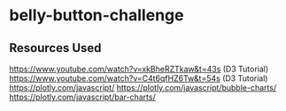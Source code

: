 # belly-button-challenge

## Resources Used
https://www.youtube.com/watch?v=xkBheRZTkaw&t=43s (D3 Tutorial)
https://www.youtube.com/watch?v=C4t6qfHZ6Tw&t=54s (D3 Tutorial)
https://plotly.com/javascript/
https://plotly.com/javascript/bubble-charts/
https://plotly.com/javascript/bar-charts/
